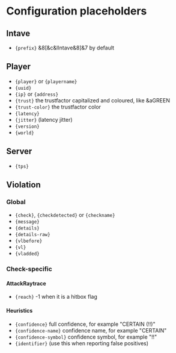# Configuration placeholders
## Intave

* `{prefix}` &8[&c&lIntave&8]&7 by default

## Player

* `{player}` or `{playername}`
* `{uuid}`
* `{ip}` or `{address}`
* `{trust}` the trustfactor capitalized and coloured, like &aGREEN
* `{trust-color}` the trustfactor color
* `{latency}`
* `{jitter}` (latency jitter)
* `{version}`
* `{world}`

## Server

* `{tps}`

## Violation

### Global

* `{check}`, `{checkdetected}` or `{checkname}`
* `{message}`
* `{details}`
* `{details-raw}`
* `{vlbefore}`
* `{vl}`
* `{vladded}`

### Check-specific

#### AttackRaytrace
* `{reach}` -1 when it is a hitbox flag

#### Heuristics
* `{confidence}` full confidence, for example "CERTAIN (!!)"
* `{confidence-name}` confidence name, for example "CERTAIN"
* `{confidence-symbol}` confidence symbol, for example "!!"
* `{identifier}` (use this when reporting false positives)
